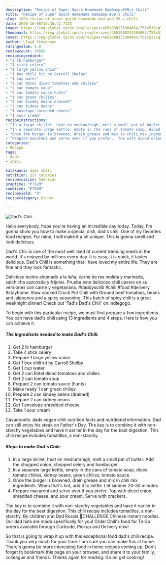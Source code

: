 ```yaml
---
description: "Recipe of Super Quick Homemade Dad&amp;#39;s Chili"
title: "Recipe of Super Quick Homemade Dad&amp;#39;s Chili"
slug: 1089-recipe-of-super-quick-homemade-dad-and-39-s-chili
date: 2020-10-06T15:35:42.712Z
image: https://img-global.cpcdn.com/recipes/4651880233304064/751x532cq70/dads-chili-recipe-main-photo.jpg
thumbnail: https://img-global.cpcdn.com/recipes/4651880233304064/751x532cq70/dads-chili-recipe-main-photo.jpg
cover: https://img-global.cpcdn.com/recipes/4651880233304064/751x532cq70/dads-chili-recipe-main-photo.jpg
author: Lloyd Stevenson
ratingvalue: 4.8
reviewcount: 34692
recipeingredient:
- "2 lb hamburger"
- "4 stick celery"
- "1 large yellow onion"
- "1 box chili kit by Carroll Shelby"
- "1 cup water"
- "2 can Rotel diced tomatoes and chilies"
- "2 can tomato soup"
- "2 can tomato sauce hunts"
- "1 can green chilies"
- "2 can kindey beans drained"
- "2 can kidney beans"
- "1 envelope shredded cheese"
- "1 sour cream"
recipeinstructions:
- "In a large skillet, heat on medium/high, melt a small pat of butter. Add the chopped onion, chopped celery and hamburger."
- "In a separate large kettle, empty in the cans of tomato soup, diced tomato chilies, kidney beans, green chilies, tomato sauce."
- "Once the burger is browned, drain grease and mix in chili mix ingredients.  When that&#39;s hot, add it to kettle.  Let simmer 20-30 minutes"
- "Prepare macaroni and serve over if you prefer.  Top with diced onion, shredded cheese, and sour cream.  Serve with crackers."
categories:
- Recipe
tags:
- dads
- chili

katakunci: dads chili 
nutrition: 237 calories
recipecuisine: American
preptime: "PT32M"
cooktime: "PT50M"
recipeyield: "4"
recipecategory: Dinner

---
```



![Dad&#39;s Chili](https://img-global.cpcdn.com/recipes/4651880233304064/751x532cq70/dads-chili-recipe-main-photo.jpg)

Hello everybody, hope you're having an incredible day today. Today, I'm gonna show you how to make a special dish, dad&#39;s chili. One of my favorites food recipes. For mine, I will make it a bit unique. This is gonna smell and look delicious.

Dad&#39;s Chili is one of the most well liked of current trending meals in the world. It's enjoyed by millions every day. It is easy, it is quick, it tastes delicious. Dad&#39;s Chili is something that I have loved my entire life. They are fine and they look fantastic.

Delicioso tocino ahumado a la leña, carne de res molida y marinada, salchicha sazonada y frijoles. Prueba este delicioso chili casero en su versiones con carne y vegetariana. #daddyschili #chili #food #delivery #stayhome. Slow cooked Crock Pot Chili with Ground beef tomatoes, beans and jalapenos and a spicy seasoning, This batch of spicy chili is a great weeknight dinner! Check out &#39;Tad&#39;s Dad&#39;s Chili&#39; on Indiegogo.


To begin with this particular recipe, we must first prepare a few ingredients. You can have dad&#39;s chili using 13 ingredients and 4 steps. Here is how you can achieve it.

<!--inarticleads1-->

##### The ingredients needed to make Dad&#39;s Chili:

1. Get 2 lb hamburger
1. Take 4 stick celery
1. Prepare 1 large yellow onion
1. Get 1 box chili kit by Carroll Shelby
1. Get 1 cup water
1. Get 2 can Rotel diced tomatoes and chilies
1. Get 2 can tomato soup
1. Prepare 2 can tomato sauce (hunts)
1. Make ready 1 can green chilies
1. Prepare 2 can kindey beans (drained)
1. Prepare 2 can kidney beans
1. Get 1 envelope shredded cheese
1. Take 1 sour cream


Cavadoodle. dads vegan-chili nutrition facts and nutritional information. Dad can still enjoy his steak on Father&#39;s Day. The key is to combine it with non-starchy vegetables and have it earlier in the day for the best digestion. This chili recipe includes tomatillos, a non-starchy. 

<!--inarticleads2-->

##### Steps to make Dad&#39;s Chili:

1. In a large skillet, heat on medium/high, melt a small pat of butter. Add the chopped onion, chopped celery and hamburger.
1. In a separate large kettle, empty in the cans of tomato soup, diced tomato chilies, kidney beans, green chilies, tomato sauce.
1. Once the burger is browned, drain grease and mix in chili mix ingredients.  When that&#39;s hot, add it to kettle.  Let simmer 20-30 minutes
1. Prepare macaroni and serve over if you prefer.  Top with diced onion, shredded cheese, and sour cream.  Serve with crackers.


The key is to combine it with non-starchy vegetables and have it earlier in the day for the best digestion. This chili recipe includes tomatillos, a non-starchy. By children and Dad Russia 🍕CHALLENGE Chinese instant noodles. Our dad hats are made specifically for you! Order Chili&#39;s food for To Go orders available through Curbside, Pickup and Delivery now! 

So that is going to wrap it up with this exceptional food dad&#39;s chili recipe. Thank you very much for your time. I am sure you can make this at home. There's gonna be more interesting food in home recipes coming up. Don't forget to bookmark this page on your browser, and share it to your family, colleague and friends. Thanks again for reading. Go on get cooking!
